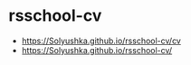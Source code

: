 # rsschool-cv
* https://Solyushka.github.io/rsschool-cv/cv
* https://Solyushka.github.io/rsschool-cv/
